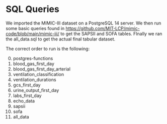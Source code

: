 # SQL Queries

We imported the MIMIC-III dataset on a PostgreSQL 14 server. We then run some basic queries found in https://github.com/MIT-LCP/mimic-code/blob/main/mimic-iii/ to get the SAPSII and SOFA tables. FInally we ran the all_data.sql to get the actual final tabular dataset.

The correct order to run is the following:

0. postgres-functions
1. blood_gas_first_day
2. blood_gas_first_day_arterial
3. ventilation_classification
4. ventilation_durations
5. gcs_first_day
6. urine_output_first_day
7. labs_first_day
8. echo_data
9. sapsii
10. sofa
11. all_data